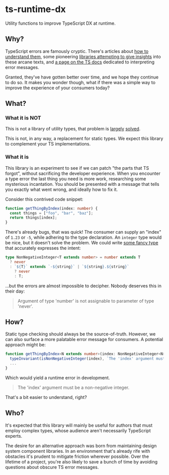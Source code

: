 # ts-runtime-dx

Utility functions to improve TypeScript DX at runtime.

## Why?

TypeScript errors are famously cryptic. There's articles about [how to understand them](https://betterprogramming.pub/understanding-typescript-errors-for-beginners-65d15f3e3561), some pioneering [libraries attempting to give insights](https://github.com/mattpocock/ts-error-translator) into these arcane texts, and [a page on the TS docs](https://www.typescriptlang.org/docs/handbook/2/understanding-errors.html) dedicated to interpreting error messages.

Granted, they've have gotten better over time, and we hope they continue to do so. It makes you wonder though, what if there was a simple way to improve the experience of your consumers today?

## What?

### What it is NOT

This is not a library of utility types, that problem is [largely](https://github.com/sindresorhus/type-fest) [solved](https://github.com/millsp/ts-toolbelt).

This is not, in any way, a replacement for static types. We expect this library to complement your TS implementations.

### What it is

This library is an experiment to see if we can patch "the parts that TS forgot", without sacrificing the developer experience. When you encounter a type error the last thing you need is more work, researching some mysterious incantation. You should be presented with a message that tells you exactly what went wrong, and ideally how to fix it.

Consider this contrived code snippet:

```ts
function getThingByIndex(index: number) {
  const things = ["foo", "bar", "baz"];
  return things[index];
}
```

There's already bugs, that was quick! The consumer can supply an "index" of `1.23` or `-5`, while adhering to the type declaration. An `integer` type would be nice, but it doesn't solve the problem. We could write [some fancy type](https://www.typescriptlang.org/play?#code/C4TwDgpgBAcg9gOxhA5gQ2ASwG4QJILCoQBOAPACpQQAeRCAJgM5QICuAtgEakB8UAXgBQUUa048S1OhEYsqIsUoD8rCLimKlogFxQABgBIA3hQC++6fWYGAtCabASmBCgtQAPgYdOXbgHQ+zq4WWtoqahpQYeG6UBQA3EJCAGZsCADGWIhQKBDAFAAWfgBCIAQMtGQwVrI27Nx8ABQulTR68EioGDj4hMTkMLwAlFDGihmIjlDAxa4sAlAA2gDkKXBwKwA0UCtcaCTbu-sAXisAuook+WwkCDNzKExLrbSXZsmTCExwADYQ-l+cBQTTyBUeZQqtCaAEZhsMhF8fv9AcDQfkiqVyoxobYAKzwxFTP4AoEgsGY1yQnE0WH+ABMAGZ4UA) that accurately expresses the intent:

```ts
type NonNegativeInteger<T extends number> = number extends T
  ? never
  : `${T}` extends `-${string}` | `${string}.${string}`
    ? never
    : T;
```

...but the errors are almost impossible to decipher. Nobody deserves this in their day:

> Argument of type 'number' is not assignable to parameter of type 'never'.

## How?

Static type checking should always be the source-of-truth. However, we can also surface a more palatable error message for consumers. A potential approach might be:

```ts
function getThingByIndex<N extends number>(index: NonNegativeInteger<N>) {
  typeInvariant(isNonNegativeInteger(index), `The 'index' argument must be a non-negative integer.`);
  ...
}
```

Which would yield a runtime error in development.

> The 'index' argument must be a non-negative integer.

That's a bit easier to understand, right?

## Who?

It's expected that this library will mainly be useful for authors that must employ complex types, whose audience aren't necessarily TypeScript experts.

The desire for an alternative approach was born from maintaining design system component libraries. In an environment that's already rife with obstacles it's prudent to mitigate friction wherever possible. Over the lifetime of a project, you're also likely to save a bunch of time by avoiding questions about obscure TS error messages.

